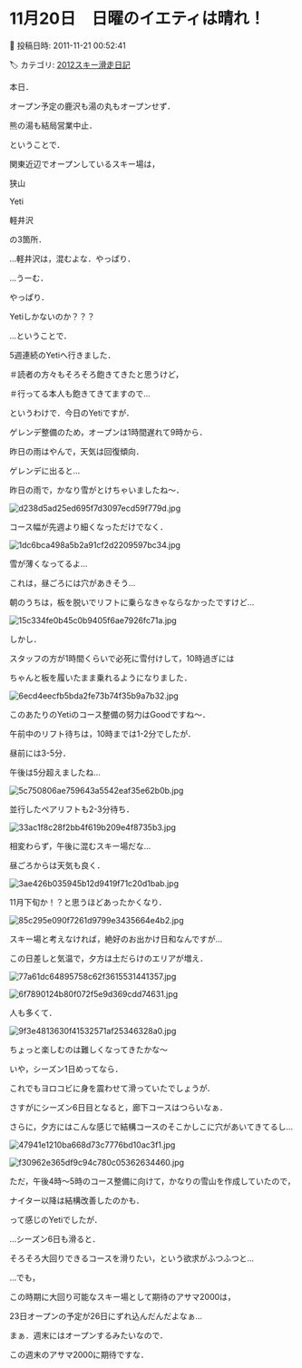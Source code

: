 # 11月20日　日曜のイエティは晴れ！

📅 投稿日時: 2011-11-21 00:52:41

🏷️ カテゴリ: [2012スキー滑走日記](cca3a0e9524e0203150f790b1fc3c71ad.md)

本日．


オープン予定の鹿沢も湯の丸もオープンせず．


熊の湯も結局営業中止．





ということで．


関東近辺でオープンしているスキー場は，


狭山


Yeti


軽井沢


の3箇所．





…軽井沢は，混むよな．やっぱり．


…うーむ．


やっぱり．


Yetiしかないのか？？？


…ということで．


5週連続のYetiへ行きました．


＃読者の方々もそろそろ飽きてきたと思うけど，


＃行ってる本人も飽きてきてますので…





というわけで．今日のYetiですが．


ゲレンデ整備のため，オープンは1時間遅れて9時から．


昨日の雨はやんで，天気は回復傾向．





ゲレンデに出ると…


昨日の雨で，かなり雪がとけちゃいましたね～．




![d238d5ad25ed695f7d3097ecd59f779d.jpg](images/d238d5ad25ed695f7d3097ecd59f779d.jpg)




コース幅が先週より細くなっただけでなく．




![1dc6bca498a5b2a91cf2d2209597bc34.jpg](images/1dc6bca498a5b2a91cf2d2209597bc34.jpg)




雪が薄くなってるよ…


これは，昼ごろには穴があきそう…





朝のうちは，板を脱いでリフトに乗らなきゃならなかったですけど…




![15c334fe0b45c0b9405f6ae7926fc71a.jpg](images/15c334fe0b45c0b9405f6ae7926fc71a.jpg)




しかし．


スタッフの方が1時間くらいで必死に雪付けして，10時過ぎには


ちゃんと板を履いたまま乗れるようになりました．




![6ecd4eecfb5bda2fe73b74f35b9a7b32.jpg](images/6ecd4eecfb5bda2fe73b74f35b9a7b32.jpg)




このあたりのYetiのコース整備の努力はGoodですね～．





午前中のリフト待ちは，10時までは1-2分でしたが．


昼前には3-5分．





午後は5分超えましたね…




![5c750806ae759643a5542eaf35e62b0b.jpg](images/5c750806ae759643a5542eaf35e62b0b.jpg)




並行したペアリフトも2-3分待ち．




![33ac1f8c28f2bb4f619b209e4f8735b3.jpg](images/33ac1f8c28f2bb4f619b209e4f8735b3.jpg)




相変わらず，午後に混むスキー場だな…





昼ごろからは天気も良く．




![3ae426b035945b12d9419f71c20d1bab.jpg](images/3ae426b035945b12d9419f71c20d1bab.jpg)




11月下旬か！？と思うほどあったかくなり．




![85c295e090f7261d9799e3435664e4b2.jpg](images/85c295e090f7261d9799e3435664e4b2.jpg)




スキー場と考えなければ，絶好のお出かけ日和なんですが…





この日差しと気温で，夕方は土だらけのエリアが増え．




![77a61dc64895758c62f3615531441357.jpg](images/77a61dc64895758c62f3615531441357.jpg)






![6f7890124b80f072f5e9d369cdd74631.jpg](images/6f7890124b80f072f5e9d369cdd74631.jpg)







人も多くて．




![9f3e4813630f41532571af25346328a0.jpg](images/9f3e4813630f41532571af25346328a0.jpg)




ちょっと楽しむのは難しくなってきたかな～





いや，シーズン1日めってなら．


これでもヨロコビに身を震わせて滑っていたでしょうが．


さすがにシーズン6日目となると，廊下コースはつらいなぁ．





さらに，夕方にはこんな感じで結構コースのそこかしこに穴があいてきてるし…




![47941e1210ba668d73c7776bd10ac3f1.jpg](images/47941e1210ba668d73c7776bd10ac3f1.jpg)






![f30962e365df9c94c780c05362634460.jpg](images/f30962e365df9c94c780c05362634460.jpg)




ただ，午後4時～5時のコース整備に向けて，かなりの雪山を作成していたので，


ナイター以降は結構改善したのかも．





って感じのYetiでしたが．


…シーズン6日も滑ると．


そろそろ大回りできるコースを滑りたい，という欲求がふつふつと…





…でも，


この時期に大回り可能なスキー場として期待のアサマ2000は，


23日オープンの予定が26日にずれ込んだんだよなぁ…





まぁ．週末にはオープンするみたいなので．


この週末のアサマ2000に期待ですな．
